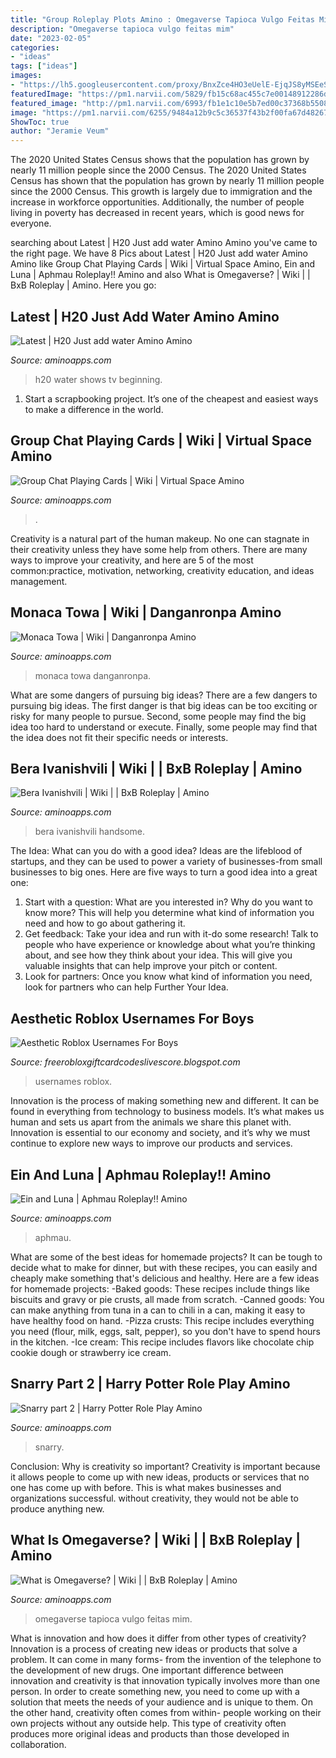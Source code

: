 ```yaml
---
title: "Group Roleplay Plots Amino : Omegaverse Tapioca Vulgo Feitas Mim"
description: "Omegaverse tapioca vulgo feitas mim"
date: "2023-02-05"
categories:
- "ideas"
tags: ["ideas"]
images:
- "https://lh5.googleusercontent.com/proxy/BnxZce4HO3eUelE-EjqJS8yMSEeSJjK51xi-Mogf-uRCqpB_18PKgIYN58U_FWnkTNcdSmkGkhjXnMtfRT6hbwjz_XnymbdVMO0B46jS4IqI=w1200-h630-p-k-no-nu"
featuredImage: "https://pm1.narvii.com/5829/fb15c68ac455c7e00148912286d95200764e2145_hq.jpg"
featured_image: "http://pm1.narvii.com/6993/fb1e1c10e5b7ed00c37368b5508c00829eb60b52r1-1536-2048v2_uhq.jpg"
image: "https://pm1.narvii.com/6255/9484a12b9c5c36537f43b2f00fa67d48267dd099_hq.jpg"
ShowToc: true
author: "Jeramie Veum"
---
```



The 2020 United States Census shows that the population has grown by nearly 11 million people since the 2000 Census.
The 2020 United States Census has shown that the population has grown by nearly 11 million people since the 2000 Census. This growth is largely due to immigration and the increase in workforce opportunities. Additionally, the number of people living in poverty has decreased in recent years, which is good news for everyone.

	

		
searching about Latest | H20 Just add water Amino Amino you've came to the right page. We have 8 Pics about Latest | H20 Just add water Amino Amino like Group Chat Playing Cards | Wiki | Virtual Space Amino, Ein and Luna | Aphmau Roleplay!! Amino and also What is Omegaverse? | Wiki | | BxB Roleplay | Amino. Here you go:
		
    
## Latest | H20 Just Add Water Amino Amino

<img loading=lazy src="http://cm1.narvii.com/6832/78fa4b40ff229dc68cf7147d24f8ce23e4a8145e_00.jpg" onerror="this.onerror=null;this.src='https://tse4.mm.bing.net/th?id=OIP.q3zQ2qtApMVoJ9QrDiXGqQHaHa&amp;pid=15.1';" alt="Latest | H20 Just add water Amino Amino">

_Source: aminoapps.com_

>h20 water shows tv beginning. 

	

1. Start a scrapbooking project. It’s one of the cheapest and easiest ways to make a difference in the world.

    
## Group Chat Playing Cards | Wiki | Virtual Space Amino

<img loading=lazy src="https://pm1.narvii.com/5829/fb15c68ac455c7e00148912286d95200764e2145_hq.jpg" onerror="this.onerror=null;this.src='https://tse2.mm.bing.net/th?id=OIP.H_bQQwTwtGd1JJ-Kp34rgQAAAA&amp;pid=15.1';" alt="Group Chat Playing Cards | Wiki | Virtual Space Amino">

_Source: aminoapps.com_

>. 

	

Creativity is a natural part of the human makeup. No one can stagnate in their creativity unless they have some help from others. There are many ways to improve your creativity, and here are 5 of the most common:practice, motivation, networking, creativity education, and ideas management.

    
## Monaca Towa | Wiki | Danganronpa Amino

<img loading=lazy src="https://pm1.narvii.com/6255/9484a12b9c5c36537f43b2f00fa67d48267dd099_hq.jpg" onerror="this.onerror=null;this.src='https://tse4.mm.bing.net/th?id=OIP.OygpEFfdJH-JK7loy8vpXAHaLK&amp;pid=15.1';" alt="Monaca Towa | Wiki | Danganronpa Amino">

_Source: aminoapps.com_

>monaca towa danganronpa. 

	

What are some dangers of pursuing big ideas?
There are a few dangers to pursuing big ideas. The first danger is that big ideas can be too exciting or risky for many people to pursue. Second, some people may find the big idea too hard to understand or execute. Finally, some people may find that the idea does not fit their specific needs or interests.

    
## Bera Ivanishvili | Wiki | | BxB Roleplay | Amino

<img loading=lazy src="https://pm1.narvii.com/7349/e569819e238beeaef171cdac0a94093865afb095r1-561-809v2_hq.jpg" onerror="this.onerror=null;this.src='https://tse2.mm.bing.net/th?id=OIP.KfuUQVZpzYACQsYVB_p4NAHaKr&amp;pid=15.1';" alt="Bera Ivanishvili | Wiki | | BxB Roleplay | Amino">

_Source: aminoapps.com_

>bera ivanishvili handsome. 

	

The Idea: What can you do with a good idea?
Ideas are the lifeblood of startups, and they can be used to power a variety of businesses-from small businesses to big ones. Here are five ways to turn a good idea into a great one:
1. Start with a question: What are you interested in? Why do you want to know more? This will help you determine what kind of information you need and how to go about gathering it.
2. Get feedback: Take your idea and run with it-do some research! Talk to people who have experience or knowledge about what you’re thinking about, and see how they think about your idea. This will give you valuable insights that can help improve your pitch or content.
3. Look for partners: Once you know what kind of information you need, look for partners who can help Further Your Idea.

    
## Aesthetic Roblox Usernames For Boys

<img loading=lazy src="https://lh5.googleusercontent.com/proxy/BnxZce4HO3eUelE-EjqJS8yMSEeSJjK51xi-Mogf-uRCqpB_18PKgIYN58U_FWnkTNcdSmkGkhjXnMtfRT6hbwjz_XnymbdVMO0B46jS4IqI=w1200-h630-p-k-no-nu" onerror="this.onerror=null;this.src='https://tse3.mm.bing.net/th?id=OIP.OVfEvLGZvobLbYg3VReX_wAAAA&amp;pid=15.1';" alt="Aesthetic Roblox Usernames For Boys">

_Source: freerobloxgiftcardcodeslivescore.blogspot.com_

>usernames roblox. 

	

Innovation is the process of making something new and different. It can be found in everything from technology to business models. It’s what makes us human and sets us apart from the animals we share this planet with. Innovation is essential to our economy and society, and it’s why we must continue to explore new ways to improve our products and services.

    
## Ein And Luna | Aphmau Roleplay!! Amino

<img loading=lazy src="http://pm1.narvii.com/6993/fb1e1c10e5b7ed00c37368b5508c00829eb60b52r1-1536-2048v2_uhq.jpg" onerror="this.onerror=null;this.src='https://tse3.mm.bing.net/th?id=OIP.wF9yX-ykcPwP4cwUozDcuAHaJ4&amp;pid=15.1';" alt="Ein and Luna | Aphmau Roleplay!! Amino">

_Source: aminoapps.com_

>aphmau. 

	

What are some of the best ideas for homemade projects?
It can be tough to decide what to make for dinner, but with these recipes, you can easily and cheaply make something that's delicious and healthy. Here are a few ideas for homemade projects: 
-Baked goods: These recipes include things like biscuits and gravy or pie crusts, all made from scratch.
-Canned goods: You can make anything from tuna in a can to chili in a can, making it easy to have healthy food on hand.
-Pizza crusts: This recipe includes everything you need (flour, milk, eggs, salt, pepper), so you don't have to spend hours in the kitchen.
-Ice cream: This recipe includes flavors like chocolate chip cookie dough or strawberry ice cream.

    
## Snarry Part 2 | Harry Potter Role Play Amino

<img loading=lazy src="https://pm1.narvii.com/6786/f31a50491b7492e8990e1b89c9ffc24331879fe1v2_hq.jpg" onerror="this.onerror=null;this.src='https://tse4.mm.bing.net/th?id=OIP.vPZFynrTnBXIDieH9bO59QHaHT&amp;pid=15.1';" alt="Snarry part 2 | Harry Potter Role Play Amino">

_Source: aminoapps.com_

>snarry. 

	

Conclusion: Why is creativity so important?
Creativity is important because it allows people to come up with new ideas, products or services that no one has come up with before. This is what makes businesses and organizations successful. without creativity, they would not be able to produce anything new.

    
## What Is Omegaverse? | Wiki | | BxB Roleplay | Amino

<img loading=lazy src="https://pa1.narvii.com/6926/4f440a40c45d068c885ea3429206b5eec2733a0cr1-366-253_00.gif" onerror="this.onerror=null;this.src='https://tse3.mm.bing.net/th?id=OIP.M7H2F6WRVl4cx8EILhb7gAAAAA&amp;pid=15.1';" alt="What is Omegaverse? | Wiki | | BxB Roleplay | Amino">

_Source: aminoapps.com_

>omegaverse tapioca vulgo feitas mim. 

	

What is innovation and how does it differ from other types of creativity?
Innovation is a process of creating new ideas or products that solve a problem. It can come in many forms- from the invention of the telephone to the development of new drugs. 
One important difference between innovation and creativity is that innovation typically involves more than one person. In order to create something new, you need to come up with a solution that meets the needs of your audience and is unique to them. On the other hand, creativity often comes from within- people working on their own projects without any outside help. This type of creativity often produces more original ideas and products than those developed in collaboration.

